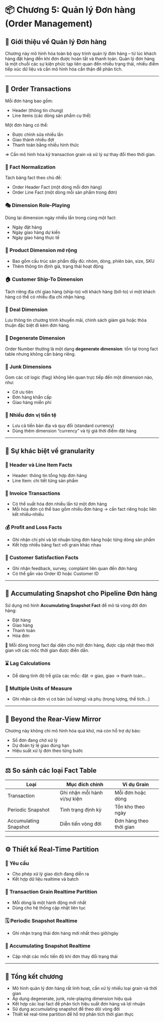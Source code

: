 # 📦 Chương 5: Quản lý Đơn hàng (Order Management)

## 🔰 Giới thiệu về Quản lý Đơn hàng

Chương này mô hình hóa toàn bộ quy trình quản lý đơn hàng – từ lúc khách hàng đặt hàng đến khi đơn được hoàn tất và thanh toán. Quản lý đơn hàng là một chuỗi các sự kiện phức tạp liên quan đến nhiều trạng thái, nhiều điểm tiếp xúc dữ liệu và cần mô hình hóa cẩn thận để phân tích.

---

## 🧾 Order Transactions

Mỗi đơn hàng bao gồm:

* Header (thông tin chung)
* Line items (các dòng sản phẩm cụ thể)

Một đơn hàng có thể:

* Được chỉnh sửa nhiều lần
* Giao thành nhiều đợt
* Thanh toán bằng nhiều hình thức

\=> Cần mô hình hóa kỹ transaction grain và xử lý sự thay đổi theo thời gian.

### 🧱 Fact Normalization

Tách bảng fact theo chủ đề:

* Order Header Fact (một dòng mỗi đơn hàng)
* Order Line Fact (một dòng mỗi sản phẩm trong đơn)

### 🎭 Dimension Role-Playing

Dùng lại dimension ngày nhiều lần trong cùng một fact:

* Ngày đặt hàng
* Ngày giao hàng dự kiến
* Ngày giao hàng thực tế

### 🧩 Product Dimension mở rộng

* Bao gồm cấu trúc sản phẩm đầy đủ: nhóm, dòng, phiên bản, size, SKU
* Thêm thông tin định giá, trạng thái hoạt động

### 🏠 Customer Ship-To Dimension

Tách riêng địa chỉ giao hàng (ship-to) với khách hàng (bill-to) vì một khách hàng có thể có nhiều địa chỉ nhận hàng.

### 🤝 Deal Dimension

Lưu thông tin chương trình khuyến mãi, chính sách giảm giá hoặc thỏa thuận đặc biệt đi kèm đơn hàng.

### 🧾 Degenerate Dimension

Order Number thường là một dạng **degenerate dimension**: tồn tại trong fact table nhưng không cần bảng riêng.

### 🧺 Junk Dimensions

Gom các cờ logic (flag) không liên quan trực tiếp đến một dimension nào, như:

* Cờ ưu tiên
* Đơn hàng khẩn cấp
* Giao hàng miễn phí

### 💱 Nhiều đơn vị tiền tệ

* Lưu cả tiền bản địa và quy đổi (standard currency)
* Dùng thêm dimension “currency” và tỷ giá thời điểm đặt hàng

---

## 🧮 Sự khác biệt về granularity

### 🧾 Header và Line Item Facts

* Header: thông tin tổng hợp đơn hàng
* Line Item: chi tiết từng sản phẩm

### 📄 Invoice Transactions

* Có thể xuất hóa đơn nhiều lần từ một đơn hàng
* Mỗi hóa đơn có thể bao gồm nhiều đơn hàng → cần fact riêng hoặc liên kết nhiều-nhiều

### 💰 Profit and Loss Facts

* Ghi nhận chi phí và lợi nhuận từng đơn hàng hoặc từng dòng sản phẩm
* Kết hợp nhiều bảng fact với grain khác nhau

### 🔎 Customer Satisfaction Facts

* Ghi nhận feedback, survey, complaint liên quan đến đơn hàng
* Có thể gắn vào Order ID hoặc Customer ID

---

## 🔄 Accumulating Snapshot cho Pipeline Đơn hàng

Sử dụng mô hình **Accumulating Snapshot Fact** để mô tả vòng đời đơn hàng:

* Đặt hàng
* Giao hàng
* Thanh toán
* Hóa đơn

📌 Mỗi dòng trong fact đại diện cho một đơn hàng, được cập nhật theo thời gian với các mốc thời gian được điền dần.

### ⌛ Lag Calculations

* Dễ dàng tính độ trễ giữa các mốc: đặt → giao, giao → thanh toán...

### 📏 Multiple Units of Measure

* Ghi nhận cả đơn vị cơ bản (số lượng) và phụ (trọng lượng, thể tích...)

---

## 🔮 Beyond the Rear-View Mirror

Chương này không chỉ mô hình hóa quá khứ, mà còn hỗ trợ dự báo:

* Số đơn đang chờ xử lý
* Dự đoán tỷ lệ giao đúng hạn
* Hiệu suất xử lý đơn theo từng bước

---

## ⚖️ So sánh các loại Fact Table

| Loại                  | Mục đích chính               | Ví dụ Grain             |
| --------------------- | ---------------------------- | ----------------------- |
| Transaction           | Ghi nhận mỗi hành vi/sự kiện | Mỗi đơn hoặc dòng       |
| Periodic Snapshot     | Tình trạng định kỳ           | Tồn kho theo ngày       |
| Accumulating Snapshot | Diễn tiến vòng đời           | Đơn hàng theo thời gian |

---

## ⚙️ Thiết kế Real-Time Partition

### 🧩 Yêu cầu

* Cho phép xử lý giao dịch đang diễn ra
* Kết hợp dữ liệu realtime và batch

### 🧾 Transaction Grain Realtime Partition

* Mỗi dòng là một hành động mới nhất
* Dùng cho hệ thống cập nhật liên tục

### 🗓️ Periodic Snapshot Realtime

* Ghi nhận trạng thái đơn hàng mới nhất theo giờ/ngày

### 🔄 Accumulating Snapshot Realtime

* Cập nhật các mốc tiến độ khi đơn thay đổi trạng thái

---

## 📌 Tổng kết chương

* Mô hình quản lý đơn hàng rất linh hoạt, cần xử lý nhiều loại grain và thời gian
* Áp dụng degenerate, junk, role-playing dimension hiệu quả
* Kết hợp các loại fact để phân tích hiệu suất đơn hàng và lợi nhuận
* Sử dụng accumulating snapshot để theo dõi vòng đời
* Thiết kế real-time partition để hỗ trợ phân tích thời gian thực